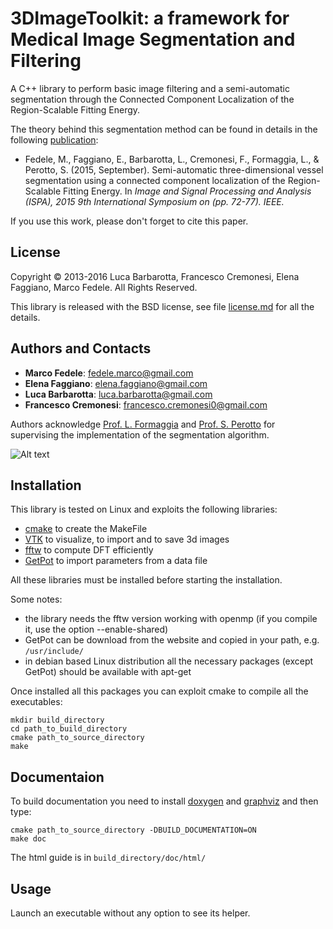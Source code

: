 # 3DImageToolkit: a framework for Medical Image Segmentation and Filtering
A C++ library to perform basic image filtering and a semi-automatic segmentation through the Connected Component Localization of the Region-Scalable Fitting Energy.

The theory behind this segmentation method can be found in details in the following [publication](https://doi.org/10.1109/ISPA.2015.7306035):

- Fedele, M., Faggiano, E., Barbarotta, L., Cremonesi, F., Formaggia, L., & Perotto, S. (2015, September). Semi-automatic three-dimensional vessel segmentation using a connected component localization of the Region-Scalable Fitting Energy. In *Image and Signal Processing and Analysis (ISPA), 2015 9th International Symposium on (pp. 72-77). IEEE.*

If you use this work, please don't forget to cite this paper.

## License
Copyright © 2013-2016 Luca Barbarotta, Francesco Cremonesi, Elena Faggiano, Marco Fedele. All Rights Reserved.

This library is released with the BSD license, see file [license.md](./license.md) for all the details.

## Authors and Contacts
- **Marco Fedele**: [fedele.marco@gmail.com](mailto:fedele.marco@gmail.com)
- **Elena Faggiano**: [elena.faggiano@gmail.com](mailto:elena.faggiano@gmail.com)
- **Luca Barbarotta**: [luca.barbarotta@gmail.com](mailto:luca.barbarotta@gmail.com)
- **Francesco Cremonesi**: [francesco.cremonesi0@gmail.com](mailto:francesco.cremonesi0@gmail.com)

Authors acknowledge [Prof. L. Formaggia](https://mox.polimi.it/people-detail/?id=142) and [Prof. S. Perotto](https://mox.polimi.it/people-detail/?id=117) for supervising the implementation of the segmentation algorithm.

![Alt text](./images/logo.jpg)

## Installation
This library is tested on Linux and exploits the following libraries:

- [cmake](http://www.cmake.org) to create the MakeFile
- [VTK](http://www.vtk.org) to visualize, to import and to save 3d images
- [fftw](http://www.fftw.org) to compute DFT efficiently
- [GetPot](http://getpot.sourceforge.net/) to import parameters from a data file

All these libraries must be installed before starting the installation.

Some notes:

- the library needs the fftw version working with openmp (if you compile it, use the option --enable-shared)
- GetPot can be download from the website and copied in your path, e.g. `/usr/include/`
- in debian based Linux distribution all the necessary packages (except GetPot) should be available with apt-get

Once installed all this packages you can exploit cmake to compile all the executables:

```
mkdir build_directory
cd path_to_build_directory
cmake path_to_source_directory
make
```

## Documentaion
To build documentation you need to install [doxygen](http://www.doxygen.org) and [graphviz](http://www.graphviz.org) and then type:

```
cmake path_to_source_directory -DBUILD_DOCUMENTATION=ON
make doc
```

The html guide is in `build_directory/doc/html/`

## Usage
Launch an executable without any option to see its helper.
